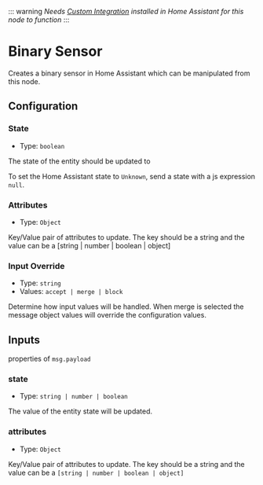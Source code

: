 ::: warning
_Needs [Custom Integration](https://github.com/zachowj/hass-node-red) installed
in Home Assistant for this node to function_
:::

# Binary Sensor

Creates a binary sensor in Home Assistant which can be manipulated from this node.

## Configuration

### State <Badge text="required"/>

- Type: `boolean`

The state of the entity should be updated to

To set the Home Assistant state to `Unknown`, send a state with a js expression `null`.

### Attributes

- Type: `Object`

Key/Value pair of attributes to update. The key should be a string and the value can be a [string | number | boolean | object]

### Input Override

- Type: `string`
- Values: `accept | merge | block`

Determine how input values will be handled. When merge is selected the message object values will override the configuration values.

## Inputs

properties of `msg.payload`

### state

- Type: `string | number | boolean`

The value of the entity state will be updated.

### attributes

- Type: `Object`

Key/Value pair of attributes to update. The key should be a string and the value can be a `[string | number | boolean | object]`
